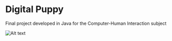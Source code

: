 # Digital Puppy
Final project developed in Java for the Computer-Human Interaction subject


![Alt text](https://github.com/pedroma-gomezp/Digital_Puppy/blob/master/data/screenshoots/screenshoot.png?raw=true)
